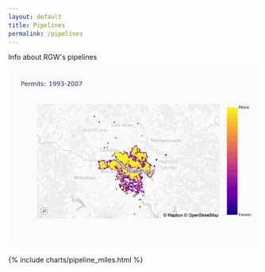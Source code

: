 ```yaml
---
layout: default
title: Pipelines
permalink: /pipelines
---
```

Info about RGW's pipelines

![RGW Expansion Post-2008](assets/Before2008%20-%20heatmap_pre-2008-1993-2007.gif)

{% include charts/pipeline_miles.html %}

